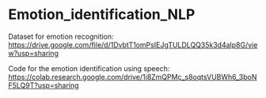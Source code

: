 # Emotion_identification_NLP
Dataset for emotion recognition: https://drive.google.com/file/d/1DvbtT1omPsIEJgTULDLQQ35k3d4alp8G/view?usp=sharing

Code for the emotion identification using speech:  https://colab.research.google.com/drive/1i8ZmQPMc_s8oqtsVUBWh6_3boNF5LQ9T?usp=sharing
